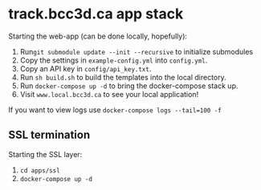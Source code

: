 # track.bcc3d.ca app stack

Starting the web-app (can be done locally, hopefully):

1. Run`git submodule update --init --recursive` to initialize submodules
1. Copy the settings in `example-config.yml` into `config.yml`.
1. Copy an API key in `config/api_key.txt`.
1. Run `sh build.sh` to build the templates into the local directory.
1. Run `docker-compose up -d` to bring the docker-compose stack up.
1. Visit `www.local.bcc3d.ca` to see your local application!

If you want to view logs use `docker-compose logs --tail=100 -f`

## SSL termination

Starting the SSL layer:

1. `cd apps/ssl`
1. `docker-compose up -d`
